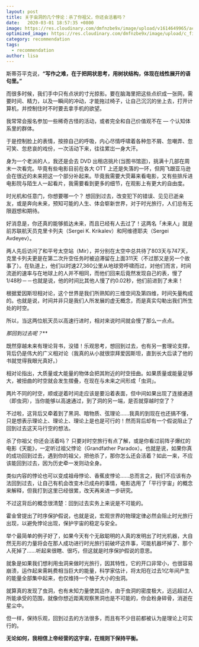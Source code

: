 ```yaml
---
layout: post
title: 关于虫洞的几个悖论：杀了你祖父，你还会活着吗？
date:   2020-03-01 18:57:35 +0800
image: https://res.cloudinary.com/dmfnzbe9x/image/upload/v1614649965/accretion_disk1_l8e4no.png
optimized_image: https://res.cloudinary.com/dmfnzbe9x/image/upload/c_fill,h_171,w_325/v1614649965/accretion_disk1_l8e4no.png
category: recommendation
tags:
  - recommendation
author: lisa
---
```


斯蒂芬平克说，**“写作之难，在于把网状思考，用树状结构，体现在线性展开的语句里。”**

而很多时候，我们手中只有点状的寸光掠影。要在脑海里把这些点织成一张网，需要时间、精力，以及一瞬间的冲动，才能拖过椅子，让自己沉沉的坐上去，打开计算机，并控制住时不时要去拿手机的欲望。

我常常会报名参加一些稀奇古怪的活动，或者完全和自己价值观不在 — 个认知体系里的群体。

于是控制脸上的表情，按捺自己的呼吸，内心尽情呼啸着各种忽不屑、忽嘲弄、忽可笑、忽悲哀的戏份，一次活动下来，往往累岀一身大汗。

身为一个老派的人，我还是会去 DVD 出租店挑片(当图书馆逛)，挑满十几部在周末一次看完。毕竟有些电影目前在各大 OTT 上还是失落的一环，但网飞跟亚马逊会在很近的未来把这一个部分补起来。毕竟我需要大荧幕来看电影，又有些排斥进电影院与陌生人一起看片，我需要看到更多的细节，在观影上有更大的自由度。

时光机和任意门，你想要哪一个？
想回到过去，改变犯下的错误、见见已逝亲友，或是奔向未来，预知可能的人生、体会崭新世界，对于时光旅行，人们总有无限遐想和期待。

好消息是，你还真的能够抵达未来，而且已经有人去过了！这两名「未来人」就是前苏联航天员克里卡列夫（Sergei K. Krikalev）和阿维德耶夫（Sergei Avdeyev）。

两人先后访问了和平号太空站（Mir），并分别在太空中总共待了803天与747天，克里卡列夫更是在第二次升空任务时被迫滞留在上面311天（不过那又是另一个故事了）。在轨道上，他们以时速27,360公里从地球旁呼啸而过，对他们而言，时间流逝的速率与在地球上的人并不相同，而他们回来后竟然发现自己的表，慢了1/48秒－－也就是说，他的时间比其他人慢了约0.02秒，他们前进到了未来！

根据爱因斯坦相对论，这个世界是我们所熟知的三维空间及第四维，时间矢量构成的。也就是说，时间并非只是我们人所发展的虚无概念，而是真实勾勒出我们所生处的时空。

所以，当这两位航天员以高速行进时，相对来说时间就会慢了那么一点点。

*那回到过去呢？***

既然穿越未来有理论背书，没错！乐观思考，想回到过去，也有另一套理论支撑，背后仍是伟大的广义相对论（我真的从小就很崇拜爱因斯坦，直到长大后读了他的书就觉得我眼光真好。）

相对论指出，大质量或大能量的物体会把其附近的时空扭曲。如果质量或能量足够大，被扭曲的时空就会发生摺叠，在现在与未来之间形成「虫洞」。

两片不同的时空，顺或逆着时间走应该是要沿着表面，但中间如果出现了连接通道（即虫洞），当你能够以高速通过，到了洞的另一端，是否就穿越时空了？

不过啦，这背后又牵着到了黑洞、暗物质、弦理论......我真的到现在也还搞不懂，只是想表示理论上、理论上、理论上是也是可行的！然而背后却有一个假说阻止了回到过去这天马行空的想法。

杀了你祖父 你还会活着吗？
只要对时空旅行有点了解，或是你看过前阵子爆红的电影《天能》，一定听过祖父悖论（Grandfather Paradox）。也就是说，如果你真的成功回到过去，遇到你的祖父，把他杀了，那你怎么还会活着？如此一来，不应该能回到过去，因为历史牵一发则动全身。

类似内容的悖论也可以变成祖母悖论、香蕉皮悖论......总而言之，我们不应该有办法回到过去，让自己有机会改变木已成舟的事情，电影选用了「平行宇宙」的概念来解释，但我打到这里已经很累，改天再来进一步研究。

不过这背后的概念很清楚：回到过去实务上来说是不可能的。

霍金曾提出了时序保护假说，也就是说，宏观世界的物理定律必然会阻止时光旅行出现，以避免悖论出现，保护宇宙的稳定与安全。

举个最简单的例子好了，如果今天有个无敌聪明的人真的发明出了时光机器，大自然无形的力量将会在那人成功进行时光旅行前破坏这件事，可能机器坏掉了、那个人死掉了......听起来很瞎、很巧，但这就是时序保护假说的意思。

就象是如果我们想利用虫洞来做时光旅行，因其特性，它的开口非常小，也很容易崩溃，运作起来需耗费相当巨大的能量，科学家估计，将太阳在过去1亿年间产生的能量全部集中起来，也仅维持一个柚子大小的虫洞。

就算真的发现了虫洞，也有未知力量使其运作，由于虫洞的密度极大，远远超过人所能承受的范围，就像你想近距离观察黑洞也是不可能的，你会粉身碎骨，消逝在星尘中。

但一样，保持乐观，回到过去的方法很多，而且有不少目前都被认为是理论上可实行的。

**无论如何，我相信上帝经营的这宇宙，在规则下保持平衡。**
